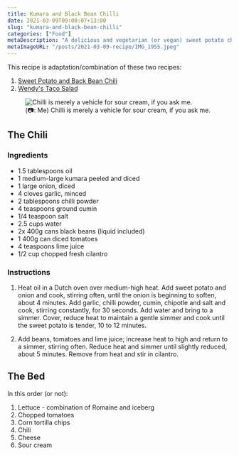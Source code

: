 ```yaml
---
title: Kumara and Black Bean Chilli
date: 2021-03-09T09:00:07+13:00
slug: "kumara-and-black-bean-chilli"
categories: ["Food"]
metaDescription: "A delicious and vegetarian (or vegan) sweet potato chilli on a bed of lettuce and tortilla chips."
metaImageURL: "/posts/2021-03-09-recipe/IMG_1955.jpeg"
---
```


This recipe is adaptation/combination of these two recipes:

1. [Sweet Potato and Back Bean Chili](https://www.eatingwell.com/recipe/250222/sweet-potato-black-bean-chili/)
2. [Wendy\'s Taco Salad](https://anaffairfromtheheart.com/copy-cat-wendys-original-taco-salad/)

<figure>
 <img src="/posts/2021-03-09-recipe/IMG_1955.jpeg" alt="Chilli is merely a vehicle for sour cream, if you ask me."/>
 <figcaption>(📷: Me) Chilli is merely a vehicle for sour cream, if you ask me.</figcaption>
</figure>

## The Chili

### Ingredients
- 1.5 tablespoons oil
- 1 medium-large kumara peeled and diced
- 1 large onion, diced
- 4 cloves garlic, minced
- 2 tablespoons chilli powder
- 4 teaspoons ground cumin
- 1/4 teaspoon salt
- 2.5 cups water
- 2x 400g cans black beans (liquid included)
- 1 400g can diced tomatoes
- 4 teaspoons lime juice
- 1/2 cup chopped fresh cilantro

### Instructions

1. Heat oil in a Dutch oven over medium-high heat. Add sweet potato and onion and cook, stirring often, until the onion is beginning to soften, about 4 minutes. Add garlic, chilli powder, cumin, chipotle and salt and cook, stirring constantly, for 30 seconds. Add water and bring to a simmer. Cover, reduce heat to maintain a gentle simmer and cook until the sweet potato is tender, 10 to 12 minutes.

2. Add beans, tomatoes and lime juice; increase heat to high and return to a simmer, stirring often. Reduce heat and simmer until slightly reduced, about 5 minutes. Remove from heat and stir in cilantro.

## The Bed

In this order (or not):

1. Lettuce - combination of Romaine and iceberg
2. Chopped tomatoes
3. Corn tortilla chips
4. Chili
5. Cheese
6. Sour cream
